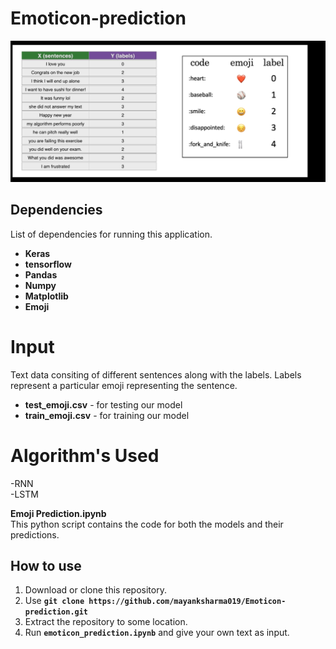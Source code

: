 # Emoticon-prediction

![Image of emoji](images/3.PNG)

## Dependencies
List of dependencies for running this application.
 * **Keras**
 * **tensorflow**
 * **Pandas**
 * **Numpy**
 * **Matplotlib**
 * **Emoji**

# Input
Text data consiting of different sentences along with the labels. Labels represent a particular emoji representing the sentence. 

- **test_emoji.csv** -  for testing our model
- **train_emoji.csv** - for training our model


# Algorithm's Used
-RNN<br>
-LSTM

**Emoji Prediction.ipynb**   
This python script contains the code for both the models and their predictions.

## How to use
1. Download or clone this repository.
2. Use  **```git clone https://github.com/mayanksharma019/Emoticon-prediction.git```**
3. Extract the repository to some location.
4. Run **```emoticon_prediction.ipynb```** and give your own text as input.
